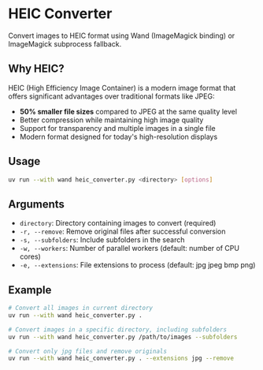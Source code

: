 # HEIC Converter

Convert images to HEIC format using Wand (ImageMagick binding) or ImageMagick subprocess fallback.

## Why HEIC?

HEIC (High Efficiency Image Container) is a modern image format that offers significant advantages over traditional formats like JPEG:

- **50% smaller file sizes** compared to JPEG at the same quality level
- Better compression while maintaining high image quality
- Support for transparency and multiple images in a single file
- Modern format designed for today's high-resolution displays

## Usage

```bash
uv run --with wand heic_converter.py <directory> [options]
```

## Arguments

- `directory`: Directory containing images to convert (required)
- `-r, --remove`: Remove original files after successful conversion
- `-s, --subfolders`: Include subfolders in the search
- `-w, --workers`: Number of parallel workers (default: number of CPU cores)
- `-e, --extensions`: File extensions to process (default: jpg jpeg bmp png)

## Example

```bash
# Convert all images in current directory
uv run --with wand heic_converter.py .

# Convert images in a specific directory, including subfolders
uv run --with wand heic_converter.py /path/to/images --subfolders

# Convert only jpg files and remove originals
uv run --with wand heic_converter.py . --extensions jpg --remove
``` 